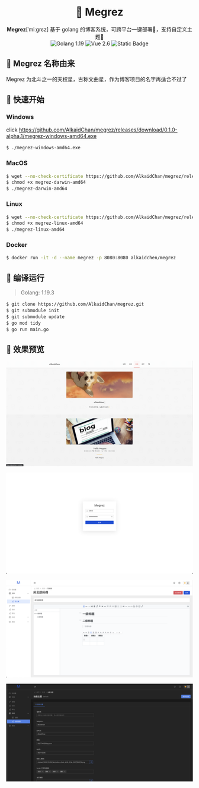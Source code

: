 <div align="center">
	<h1>📝 Megrez</h1>
	<span><b>Megrez</b>[ˈmiːɡrɛz] 基于 golang 的博客系统，可跨平台一键部署🚀，支持自定义主题🌈</span>
    <br/>
	<div align="center">
		<img alt="Golang 1.19" src="https://img.shields.io/badge/golang-1.19-blue">
        <img alt="Vue 2.6" src="https://img.shields.io/badge/vue-2.6-deepgreen">
        <img alt="Static Badge" src="https://img.shields.io/badge/License-MIT-red">
	</div>
</div>

## 🦄 Megrez 名称由来

Megrez 为北斗之一的天权星，古称文曲星，作为博客项目的名字再适合不过了

## 🚀 快速开始

### Windows

click https://github.com/AlkaidChan/megrez/releases/download/0.1.0-alpha.1/megrez-windows-amd64.exe

```bash
$ ./megrez-windows-amd64.exe
```


### MacOS

```bash
$ wget --no-check-certificate https://github.com/AlkaidChan/megrez/releases/download/0.1.0-alpha.1/megrez-darwin-amd64
$ chmod +x megrez-darwin-amd64
$ ./megrez-darwin-amd64
```

### Linux

```bash
$ wget --no-check-certificate https://github.com/AlkaidChan/megrez/releases/download/0.1.0-alpha.1/megrez-linux-amd64
$ chmod +x megrez-linux-amd64
$ ./megrez-linux-amd64
```

### Docker

```bash
$ docker run -it -d --name megrez -p 8080:8080 alkaidchen/megrez
```

## 🔨 编译运行
> Golang: 1.19.3

```bash
$ git clone https://github.com/AlkaidChan/megrez.git
$ git submodule init
$ git submodule update
$ go mod tidy
$ go run main.go
```

## 🌈 效果预览
![默认主题](./docs/images/preview-1.png)

![管理端登录界面](./docs/images/preview-2.png)

![管理端编辑文章界面](./docs/images/preview-3.png)

![暗色模式](./docs/images/preview-4.png)